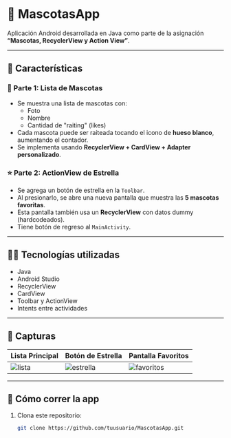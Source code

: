 # 🐶 MascotasApp

Aplicación Android desarrollada en Java como parte de la asignación **“Mascotas, RecyclerView y Action View”**.

---

## 📱 Características

### 🧩 Parte 1: Lista de Mascotas
- Se muestra una lista de mascotas con:
  - Foto
  - Nombre
  - Cantidad de "raiting" (likes)
- Cada mascota puede ser raiteada tocando el icono de **hueso blanco**, aumentando el contador.
- Se implementa usando **RecyclerView + CardView + Adapter personalizado**.

### ⭐ Parte 2: ActionView de Estrella
- Se agrega un botón de estrella en la `Toolbar`.
- Al presionarlo, se abre una nueva pantalla que muestra las **5 mascotas favoritas**.
- Esta pantalla también usa un **RecyclerView** con datos dummy (hardcodeados).
- Tiene botón de regreso al `MainActivity`.

---

## 🧑‍💻 Tecnologías utilizadas

- Java
- Android Studio
- RecyclerView
- CardView
- Toolbar y ActionView
- Intents entre actividades

---

## 📸 Capturas

| Lista Principal | Botón de Estrella | Pantalla Favoritos |
|------------------|--------------------|-----------------------|
| ![lista](capturas/lista.png) | ![estrella](capturas/estrella.png) | ![favoritos](capturas/favoritos.png) |

---

## 🚀 Cómo correr la app

1. Clona este repositorio:
   ```bash
   git clone https://github.com/tuusuario/MascotasApp.git
